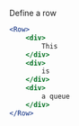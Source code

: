 Define a row

```jsx
<Row>
    <div>
        This
    </div>
    <div>
        is
    </div>
    <div>
        a queue
    </div>
</Row>
```